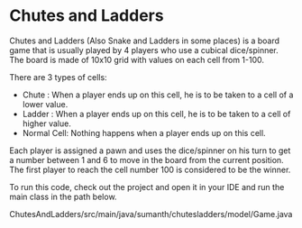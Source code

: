 # Chutes and Ladders

Chutes and Ladders (Also Snake and Ladders in some places) is a board game that is usually played by 4 players who use a 
cubical dice/spinner. The board is made of 10x10 grid with values on each cell from 1-100.

There are 3 types of cells:
 
 - Chute : When a player ends up on this cell, he is to be taken to a cell of a lower value.
 - Ladder : When a player ends up on this cell, he is to be taken to a cell of higher value.
 - Normal Cell: Nothing happens when a player ends up on this cell.
  
Each player is assigned a pawn and uses the dice/spinner on his turn to get a number between 1 and 6 to move in the board from the current position. 
The first player to reach the cell number 100 is considered to be the winner. 


To run this code, check out the project and open it in your IDE and run the main class in the path below.

ChutesAndLadders/src/main/java/sumanth/chutesladders/model/Game.java
    